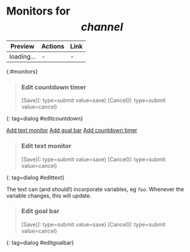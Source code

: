 # Monitors for $$channel$$

<style>
input[type=number] {width: 4em;}
.preview-frame {
	border: 1px solid black;
	padding: 4px;
	max-width: 50em;
	overflow: hidden;
}
.preview-bg {padding: 6px;}
.preview div {width: 33%;}
.preview div:nth-of-type(2) {text-align: center;}
.preview div:nth-of-type(3) {text-align: right;}
.optionset {display: flex; padding: 0.125em 0;}
.optionset fieldset {padding: 0.25em; margin-left: 1em;}
.preview .avatar {width: 40px; padding-right: 2px; vertical-align: top;}
</style>

Preview | Actions | Link
--------|---------|------
loading... | - | - 
{:#monitors}

> ### Edit countdown timer
>
> <form method=dialog>
> <div></div>
>
> [Save](: type=submit value=save) [Cancel](: type=submit value=cancel)
> </form>
{: tag=dialog #editcountdown}

[Add text monitor](:#add_text) [Add goal bar](:#add_goalbar) [Add countdown timer](:#add_countdown)

> ### Edit text monitor
>
> <form method=dialog>
> <div></div>
>
> [Save](: type=submit value=save) [Cancel](: type=submit value=cancel)
> </form>
{: tag=dialog #edittext}

The text can (and should!) incorporate variables, eg <code>$foo$</code>. Whenever the variable changes, this will update.

> ### Edit goal bar
>
> <form method=dialog>
> <div></div>
>
> [Save](: type=submit value=save) [Cancel](: type=submit value=cancel)
> </form>
{: tag=dialog #editgoalbar}
